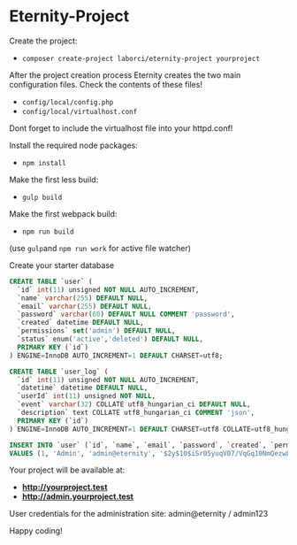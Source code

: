 # Eternity-Project

Create the project:

- ```composer create-project laborci/eternity-project yourproject```

After the project creation process Eternity creates the two main configuration files. Check the contents of these files!

- ```config/local/config.php```
- ```config/local/virtualhost.conf```

Dont forget to include the virtualhost file into your httpd.conf!

Install the required node packages:

- ```npm install```

Make the first less build:

- ```gulp build```

Make the first webpack build:

- ```npm run build```

(use ```gulp```and ```npm run work``` for active file watcher)

Create your starter database
```SQL
CREATE TABLE `user` (
  `id` int(11) unsigned NOT NULL AUTO_INCREMENT,
  `name` varchar(255) DEFAULT NULL,
  `email` varchar(255) DEFAULT NULL,
  `password` varchar(60) DEFAULT NULL COMMENT 'password',
  `created` datetime DEFAULT NULL,
  `permissions` set('admin') DEFAULT NULL,
  `status` enum('active','deleted') DEFAULT NULL,
  PRIMARY KEY (`id`)
) ENGINE=InnoDB AUTO_INCREMENT=1 DEFAULT CHARSET=utf8;

CREATE TABLE `user_log` (
  `id` int(11) unsigned NOT NULL AUTO_INCREMENT,
  `datetime` datetime DEFAULT NULL,
  `userId` int(11) unsigned NOT NULL,
  `event` varchar(32) COLLATE utf8_hungarian_ci DEFAULT NULL,
  `description` text COLLATE utf8_hungarian_ci COMMENT 'json',
  PRIMARY KEY (`id`)
) ENGINE=InnoDB AUTO_INCREMENT=1 DEFAULT CHARSET=utf8 COLLATE=utf8_hungarian_ci;

INSERT INTO `user` (`id`, `name`, `email`, `password`, `created`, `permissions`, `status`)
VALUES (1, 'Admin', 'admin@eternity', '$2y$10$iSr05yuqV07/VqGq10NmQezwLrvpkTo0SrramL/7bSrQdAD64trrO', '2019-01-16 13:24:00', 'admin', 'active');
```

Your project will be available at:

- **http://yourproject.test**
- **http://admin.yourproject.test**

User credentials for the administration site: admin@eternity / admin123

Happy coding!
